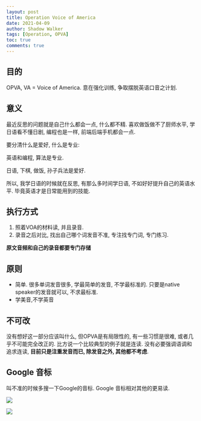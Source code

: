 ```yaml
---
layout: post
title: Operation Voice of America
date: 2021-04-09
author: Shadow Walker
tags: [Operation, OPVA]
toc: true
comments: true
---
```



## 目的

OPVA, VA = Voice of America.  意在强化训练, 争取摆脱英语口音之计划. 

## 意义

最近反思的问题就是自己什么都会一点, 什么都不精. 喜欢做饭做不了厨师水平,  学日语看不懂日剧,  编程也是一样, 前端后端手机都会一点. 

要分清什么是爱好, 什么是专业: 

英语和编程, 算法是专业. 

日语, 下棋, 做饭, 孙子兵法是爱好. 


所以, 我学日语的时候就在反思, 有那么多时间学日语, 不如好好提升自己的英语水平.  毕竟英语才是日常能用到的技能. 


## 执行方式

1. 照着VOA的材料读, 并且录音. 
2. 录音之后对比, 找出自己哪个词发音不准, 专注找专门词, 专门练习. 

**原文音频和自己的录音都要专门存储**

## 原则

- 简单. 很多单词发音很多, 学最简单的发音, 不学最标准的. 只要是native speaker的发音就可以, 不求最标准. 
- 学美音,不学英音


## 不可改

没有想好这一部分应该叫什么, 但OPVA是有局限性的, 有一些习惯是很难, 或者几乎不可能完全改正的.  比方说一个比较典型的例子就是连读. 没有必要强调语调和追求连读, **目前只是注重发音而已, 除发音之外, 其他都不考虑**. 

## Google 音标

叫不准的时候多搜一下Google的音标. Google 音标相对其他的更易读. 

![](https://lh3.googleusercontent.com/pw/ACtC-3eI0tr-s6P1-GMAZiVDTl2XgjHFImGkOuBMgRHdBdeMfFtGZYebdG3rmBw9Tjhs6aLzeEeYikyeOJi1NMAmdeErg5No-Biyt4oz3NAFVJY__KCvgYA2_AEbi4eHjHRc9L7zz92WcH5U5vHOw1WxY1dw=w845-h489-no?authuser=0)

![](https://lh3.googleusercontent.com/pw/ACtC-3fYoPpWvF_TfARvpJGft3lP5ccvcpOZ4lHD4BdgcW5n-u9b_9Y1rljbe8P05gTFR0VHdR8xlNm0MjCTkEUq1evWZpEFytJLYH7jjtYXO-611ENq6-Bkg5Mfdnf2A929R0-kt8TgCas6HZcDwuSJfht7=w843-h483-no?authuser=0)